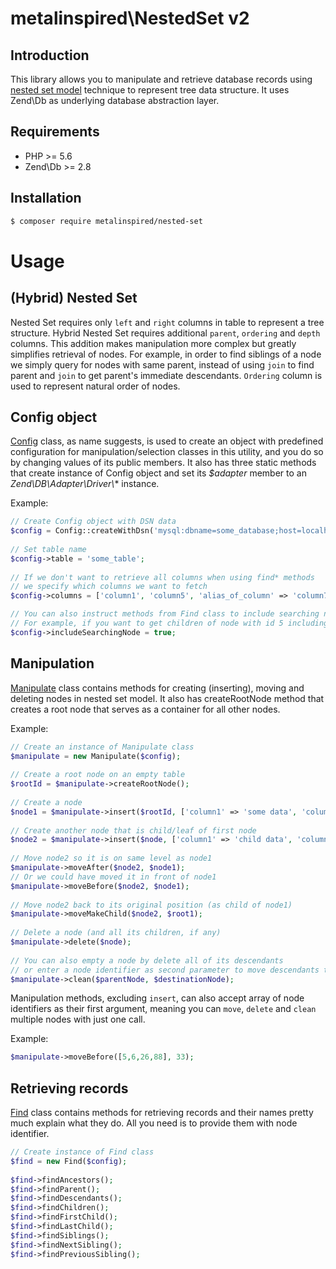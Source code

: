 # metalinspired\NestedSet v2

## Introduction

This library allows you to manipulate and retrieve database records using [nested set model](https://en.wikipedia.org/wiki/Nested_set_model) technique to represent tree data structure.
It uses Zend\Db as underlying database abstraction layer.

## Requirements

* PHP >= 5.6
* Zend\Db >= 2.8

## Installation

```bash
$ composer require metalinspired/nested-set
```

# Usage

## (Hybrid) Nested Set
Nested Set requires only `left` and `right` columns in table to represent a tree structure.
Hybrid Nested Set requires additional `parent`, `ordering` and `depth` columns. 
This addition makes manipulation more complex but greatly simplifies retrieval of nodes.
For example, in order to find siblings of a node we simply query for nodes with same parent, instead of using `join` to find parent and `join` to get parent's immediate descendants.
`Ordering` column is used to represent natural order of nodes.

## Config object

[Config](src/Config.php) class, as name suggests, is used to create an object with predefined configuration for manipulation/selection classes in this utility, and you do so by changing values of its public members.
It also has three static methods that create instance of Config object and set its *$adapter* member to an *Zend\DB\Adapter\Driver\\** instance.

Example:

```php
// Create Config object with DSN data
$config = Config::createWithDsn('mysql:dbname=some_database;host=localhost', 'some_user', 'some_password');
 
// Set table name
$config->table = 'some_table';
 
// If we don't want to retrieve all columns when using find* methods 
// we specify which columns we want to fetch
$config->columns = ['column1', 'column5', 'alias_of_column' => 'column7'];

// You can also instruct methods from Find class to include searching node in results
// For example, if you want to get children of node with id 5 including the node with id 5
$config->includeSearchingNode = true;
```

## Manipulation

[Manipulate](src/Manipulate.php) class contains methods for creating (inserting), moving and deleting nodes in nested set model.
It also has createRootNode method that creates a root node that serves as a container for all other nodes.

Example:
```php
// Create an instance of Manipulate class
$manipulate = new Manipulate($config);
 
// Create a root node on an empty table
$rootId = $manipulate->createRootNode();
 
// Create a node
$node1 = $manipulate->insert($rootId, ['column1' => 'some data', 'column2' => 'some more data']);
 
// Create another node that is child/leaf of first node
$node2 = $manipulate->insert($node, ['column1' => 'child data', 'column2' => 'some more child data']);
 
// Move node2 so it is on same level as node1
$manipulate->moveAfter($node2, $node1);
// Or we could have moved it in front of node1
$manipulate->moveBefore($node2, $node1);
 
// Move node2 back to its original position (as child of node1)
$manipulate->moveMakeChild($node2, $root1);
 
// Delete a node (and all its children, if any)
$manipulate->delete($node);
 
// You can also empty a node by delete all of its descendants
// or enter a node identifier as second parameter to move descendants to a new location
$manipulate->clean($parentNode, $destinationNode);
```

Manipulation methods, excluding `insert`, can also accept array of node identifiers as their first argument, meaning you can `move`, `delete` and `clean` multiple nodes with just one call.

Example:
``` php
$manipulate->moveBefore([5,6,26,88], 33);
```


## Retrieving records

[Find](src/Find.php) class contains methods for retrieving records and their names pretty much explain what they do.
All you need is to provide them with node identifier.

```php
// Create instance of Find class
$find = new Find($config);
 
$find->findAncestors();
$find->findParent();
$find->findDescendants();
$find->findChildren();
$find->findFirstChild();
$find->findLastChild();
$find->findSiblings();
$find->findNextSibling();
$find->findPreviousSibling();
```